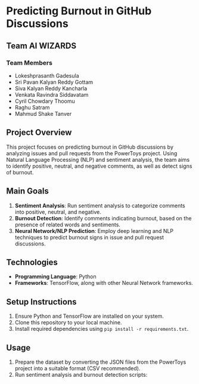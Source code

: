 # Predicting Burnout in GitHub Discussions

## Team AI WIZARDS

### Team Members
- Lokeshprasanth Gadesula
- Sri Pavan Kalyan Reddy Gottam
- Siva Kalyan Reddy Kancharla
- Venkata Ravindra Siddavatam
- Cyril Chowdary Thoomu
- Raghu Satram
- Mahmud Shake Tanver

## Project Overview

This project focuses on predicting burnout in GitHub discussions by analyzing issues and pull requests from the PowerToys project. Using Natural Language Processing (NLP) and sentiment analysis, the team aims to identify positive, neutral, and negative comments, as well as detect signs of burnout.

## Main Goals

1. **Sentiment Analysis**: Run sentiment analysis to categorize comments into positive, neutral, and negative.
2. **Burnout Detection**: Identify comments indicating burnout, based on the presence of related words and sentiments.
3. **Neural Network/NLP Prediction**: Employ deep learning and NLP techniques to predict burnout signs in issue and pull request discussions.

## Technologies

- **Programming Language**: Python
- **Frameworks**: TensorFlow, along with other Neural Network frameworks.

## Setup Instructions

1. Ensure Python and TensorFlow are installed on your system.
2. Clone this repository to your local machine.
3. Install required dependencies using `pip install -r requirements.txt`.

## Usage

1. Prepare the dataset by converting the JSON files from the PowerToys project into a suitable format (CSV recommended).
2. Run sentiment analysis and burnout detection scripts:
